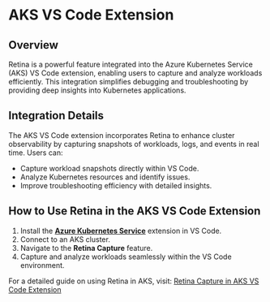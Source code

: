 # AKS VS Code Extension

## Overview

Retina is a powerful feature integrated into the Azure Kubernetes Service (AKS) VS Code extension, enabling users to capture and analyze workloads efficiently. This integration simplifies debugging and troubleshooting by providing deep insights into Kubernetes applications.

## Integration Details

The AKS VS Code extension incorporates Retina to enhance cluster observability by capturing snapshots of workloads, logs, and events in real time. Users can:

- Capture workload snapshots directly within VS Code.
- Analyze Kubernetes resources and identify issues.
- Improve troubleshooting efficiency with detailed insights.

## How to Use Retina in the AKS VS Code Extension

1. Install the **[Azure Kubernetes Service](https://marketplace.visualstudio.com/items?itemName=ms-kubernetes-tools.vscode-aks-tools)** extension in VS Code.
2. Connect to an AKS cluster.
3. Navigate to the **Retina Capture** feature.
4. Capture and analyze workloads seamlessly within the VS Code environment.

For a detailed guide on using Retina in AKS, visit:
[Retina Capture in AKS VS Code Extension](https://azure.github.io/vscode-aks-tools/features/retina-capture.html)
